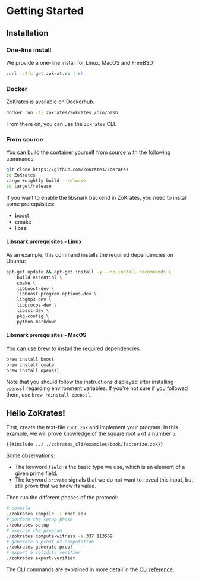 # Getting Started

## Installation

### One-line install

We provide a one-line install for Linux, MacOS and FreeBSD:

```bash
curl -LSfs get.zokrat.es | sh
```

### Docker

ZoKrates is available on Dockerhub.

```bash
docker run -ti zokrates/zokrates /bin/bash
```

From there on, you can use the `zokrates` CLI.

### From source

You can build the container yourself from [source](https://github.com/ZoKrates/ZoKrates/) with the following commands:

```bash
git clone https://github.com/ZoKrates/ZoKrates
cd ZoKrates
cargo +nightly build --release
cd target/release
```

If you want to enable the libsnark backend in ZoKrates, you need to install some prerequisites:
- boost
- cmake
- libssl

#### Libsnark prerequisites - Linux

As an example, this command installs the required dependencies on Ubuntu:

```bash
apt-get update && apt-get install -y --no-install-recommends \
    build-essential \
    cmake \
    libboost-dev \
    libboost-program-options-dev \
    libgmp3-dev \
    libprocps-dev \
    libssl-dev \
    pkg-config \
    python-markdown
```

#### Libsnark prerequisites - MacOS

You can use [brew](https://brew.sh/) to install the required dependencies:

```bash
brew install boost
brew install cmake
brew install openssl
```

Note that you should follow the instructions displayed after installing `openssl` regarding environment variables. If you're not sure if you followed them, use `brew reinstall openssl`.

## Hello ZoKrates!

First, create the text-file `root.zok` and implement your program. In this example, we will prove knowledge of the square root `a` of a number `b`:

```zokrates
{{#include ../../zokrates_cli/examples/book/factorize.zok}}
```

Some observations:
- The keyword `field` is the basic type we use, which is an element of a given prime field.
- The keyword `private` signals that we do not want to reveal this input, but still prove that we know its value.

Then run the different phases of the protocol:

```bash
# compile
./zokrates compile -i root.zok
# perform the setup phase
./zokrates setup
# execute the program
./zokrates compute-witness -a 337 113569
# generate a proof of computation
./zokrates generate-proof
# export a solidity verifier
./zokrates export-verifier
```

The CLI commands are explained in more detail in the [CLI reference](reference/cli.md).
